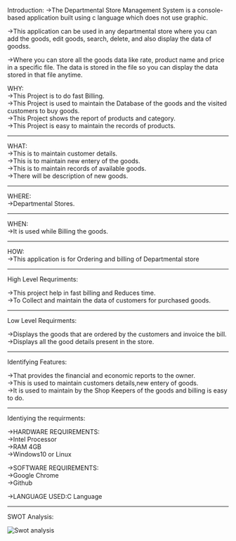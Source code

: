 Introduction:
  ->The Departmental Store Management System is a console-based application built using c language which does not use graphic. 

->This application can be used in any departmental store where you can add the goods, edit goods, search, delete, and also display the data of goodss.

->Where you can store all the goods data like rate, product name and price in a specific file. The data is stored in the file so you can display the data stored in that file anytime.


WHY:<br>
   ->This Project is to do fast Billing.<br>
   ->This Project is used to maintain the  Database of the goods and the visited customers to buy goods.<br>
   ->This Project shows the report of products and category.<br>
   ->This Project is easy to maintain the records of products.<hr>
   
   
   
WHAT:<br>
    ->This is to maintain customer details.<br>
    ->This is to maintain new entery of the goods.<br>
    ->This is to maintain records of available goods.<br>
    ->There will be description of new goods.<hr>
   
   
  
WHERE:<br>
    ->Departmental Stores.<hr>
    
		 
		 
WHEN:<br>
    ->It is used while Billing the goods.<hr> 
    
    
    
HOW:<br>
    ->This application is for Ordering and billing of Departmental store<hr>
    
    
 High Level Requriments:
 
->This project help in fast billing and Reduces time.<br>
->To Collect and maintain the data of customers for purchased goods.<hr>

Low Level Requirments:

->Displays the goods that are ordered by the customers and invoice the bill.<br>
->Displays all the good details present in the store.<hr>


Identifying Features:

->That provides the financial and economic reports to the owner.<br>
->This is used to maintain customers details,new entery of goods.<br>
->It is used to maintain by the Shop Keepers of the goods and billing is easy to do.<hr>


Identiying the requirments:

->HARDWARE REQUIREMENTS:<br>
             ->Intel Processor<br>
             ->RAM 4GB<br>
             ->Windows10 or Linux<br>
             
             
             
->SOFTWARE REQUIREMENTS:<br>
            ->Google Chrome<br>
            ->Github<br>
   
->LANGUAGE USED:C Language<hr>


SWOT Analysis:

![Swot analysis](https://user-images.githubusercontent.com/77137326/142770692-07e09287-b9e8-4455-ab2e-de4d88f59004.png)


